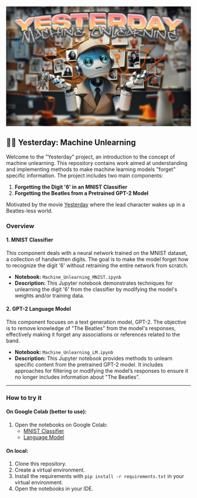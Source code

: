 ![Repository banner](media/yesterday_banner.jpg)

## 🧠🧹 Yesterday: Machine Unlearning

Welcome to the "Yesterday" project, an introduction to the concept of machine unlearning. This repository contains work aimed at understanding and implementing methods to make machine learning models "forget" specific information. The project includes two main components:

1. **Forgetting the Digit '6' in an MNIST Classifier**
2. **Forgetting the Beatles from a Pretrained GPT-2 Model**

Motivated by the movie [Yesterday](https://en.wikipedia.org/wiki/Yesterday_(2019_film)) where the lead character wakes up in a Beatles-less world.

### Overview

#### 1. MNIST Classifier

This component deals with a neural network trained on the MNIST dataset, a collection of handwritten digits. The goal is to make the model forget how to recognize the digit '6' without retraining the entire network from scratch.

- **Notebook:** `Machine_Unlearning_MNIST.ipynb`
- **Description:** This Jupyter notebook demonstrates techniques for unlearning the digit '6' from the classifier by modifying the model's weights and/or training data.

#### 2. GPT-2 Language Model

This component focuses on a text generation model, GPT-2. The objective is to remove knowledge of "The Beatles" from the model's responses, effectively making it forget any associations or references related to the band.

- **Notebook:** `Machine_Unlearning_LM.ipynb`
- **Description:** This Jupyter notebook provides methods to unlearn specific content from the pretrained GPT-2 model. It includes approaches for filtering or modifying the model’s responses to ensure it no longer includes information about "The Beatles".

---

### How to try it

#### On Google Colab (better to use):

1. Open the notebooks on Google Colab:
   - [MNIST Classifier](https://githubtocolab.com/mich1803/Yesterday-Machine-Unlearning/blob/main/Machine_Unlearning_MNIST.ipynb)
   - [Language Model](https://githubtocolab.com/mich1803/Yesterday-Machine-Unlearning/blob/main/Machine_Unlearning_LM.ipynb)

#### On local:

1. Clone this repository.
2. Create a virtual environment.
3. Install the requirements with `pip install -r requirements.txt` in your virtual environment.
4. Open the notebooks in your IDE.



